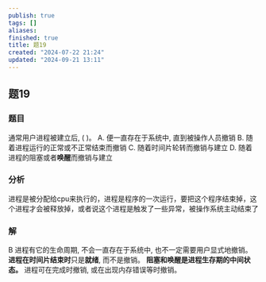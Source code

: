```yaml
---
publish: true
tags: []
aliases: 
finished: true
title: 题19
created: "2024-07-22 21:24"
updated: "2024-09-21 13:11"
---
```

## 题19
### 题目
通常用户进程被建立后, ( )。
A. 便一直存在于系统中, 直到被操作人员撤销
B. 随着进程运行的正常或不正常结束而撤销
C. 随着时间片轮转而撤销与建立
D. 随着进程的阻塞或者**唤醒**而撤销与建立
### 分析
进程是被分配给cpu来执行的，进程是程序的一次运行，要把这个程序结束掉，这个进程才会被释放掉，或者说这个进程是触发了一些异常，被操作系统主动结束了
### 解
B
进程有它的生命周期, 不会一直存在于系统中, 也不一定需要用户显式地撤销。
**进程在时间片结束时**只是**就绪**, 而不是撤销。
**阻塞和唤醒是进程生存期的中间状态。**
进程可在完成时撤销, 或在出现内存错误等时撤销。